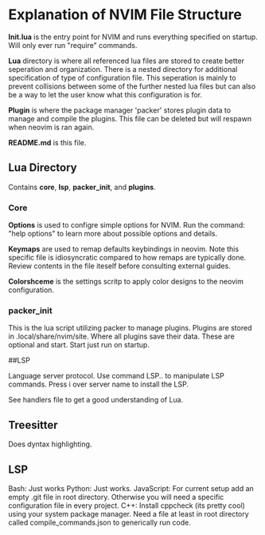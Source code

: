 # Explanation of NVIM File Structure

**Init.lua** is the entry point for NVIM and runs everything specified on startup. Will only ever run "require" commands.

**Lua** directory is where all referenced lua files are stored to create better seperation and organization. There is a nested directory for additional specification 
of type of configuration file. This seperation is mainly to prevent collisions between some of the further nested lua files but can also be a way to let the user 
know what this configuration is for.

**Plugin** is where the package manager 'packer' stores plugin data to manage and compile the plugins. This file can be deleted but will respawn when neovim is ran again.

**README.md** is this file.

## Lua Directory

Contains **core**, **lsp**, **packer_init**, and **plugins**.

### Core

**Options** is used to configre simple options for NVIM. Run the command: "help options" to learn more about possible options and details.

**Keymaps** are used to remap defaults keybindings in neovim. Note this specific file is idiosyncratic compared to how remaps are typically done. 
Review contents in the file iteself before consulting external guides.

**Colorshceme** is the settings scritp to apply color designs to the neovim configuration.

### packer_init

This is the lua script utilizing packer to manage plugins. Plugins are stored in .local/share/nvim/site. Where all plugins save their data. These are optional and start. Start just run on startup. 

##LSP 

Language server protocol. Use command LSP.. to manipulate LSP commands. Press i over server name to install the LSP.

See handlers file to get a good understanding of Lua.

## Treesitter

Does dyntax highlighting.

## LSP 

Bash: Just works
Python: Just works. 
JavaScript: For current setup add an empty .git file in root directory. Otherwise you will need a specific configuration file in every project. 
C++: Install cppcheck (its pretty cool) using your system package manager. Need a file at least in root directory called compile_commands.json to generically run code.
